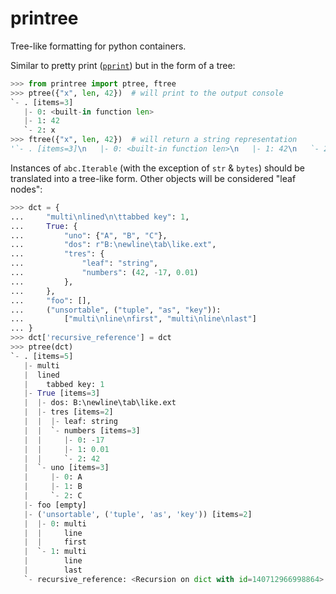 # printree
Tree-like formatting for python containers.

Similar to pretty print ([`pprint`](https://docs.python.org/3/library/pprint.html)) but in the form of a tree:

```python
>>> from printree import ptree, ftree
>>> ptree({"x", len, 42})  # will print to the output console
`- . [items=3]
   |- 0: <built-in function len>
   |- 1: 42
   `- 2: x
>>> ftree({"x", len, 42})  # will return a string representation
'`- . [items=3]\n   |- 0: <built-in function len>\n   |- 1: 42\n   `- 2: x'
```

Instances of `abc.Iterable` (with the exception of `str` & `bytes`) should be translated into a tree-like form.
Other objects will be considered "leaf nodes":
```python
>>> dct = {
...     "multi\nlined\n\ttabbed key": 1,
...     True: {
...         "uno": {"A", "B", "C"},
...         "dos": r"B:\newline\tab\like.ext",
...         "tres": {
...             "leaf": "string",
...             "numbers": (42, -17, 0.01)
...         },
...     },
...     "foo": [],
...     ("unsortable", ("tuple", "as", "key")):
...         ["multi\nline\nfirst", "multi\nline\nlast"]
... }
>>> dct['recursive_reference'] = dct
>>> ptree(dct)
`- . [items=5]
   |- multi
   |  lined
   |    tabbed key: 1
   |- True [items=3]
   |  |- dos: B:\newline\tab\like.ext
   |  |- tres [items=2]
   |  |  |- leaf: string
   |  |  `- numbers [items=3]
   |  |     |- 0: -17
   |  |     |- 1: 0.01
   |  |     `- 2: 42
   |  `- uno [items=3]
   |     |- 0: A
   |     |- 1: B
   |     `- 2: C
   |- foo [empty]
   |- ('unsortable', ('tuple', 'as', 'key')) [items=2]
   |  |- 0: multi
   |  |     line
   |  |     first
   |  `- 1: multi
   |        line
   |        last
   `- recursive_reference: <Recursion on dict with id=140712966998864>
```

